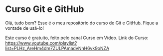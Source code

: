 # Curso Git e GitHub
Olá, tudo bem? Esse é o meu repositório do curso de Git e GitHub.
Fique a vontade de usá-lo!

Este curso é gratuito, feito pelo canal Curso em Vídeo.
Link do Curso: https://www.youtube.com/playlist?list=PLHz_AreHm4dm7ZULPAmadvNhH6vk9oNZA
